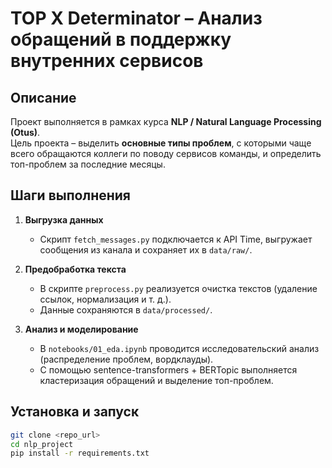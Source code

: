 # TOP X Determinator – Анализ обращений в поддержку внутренних сервисов

## Описание
Проект выполняется в рамках курса **NLP / Natural Language Processing (Otus)**.  
Цель проекта – выделить **основные типы проблем**, с которыми чаще всего обращаются коллеги по поводу сервисов команды, и определить топ-проблем за последние месяцы.  

## Шаги выполнения
1. **Выгрузка данных**  
   - Скрипт `fetch_messages.py` подключается к API Time, выгружает сообщения из канала и сохраняет их в `data/raw/`.

2. **Предобработка текста**  
   - В скрипте `preprocess.py` реализуется очистка текстов (удаление ссылок, нормализация и т. д.).  
   - Данные сохраняются в `data/processed/`.

3. **Анализ и моделирование**  
   - В `notebooks/01_eda.ipynb` проводится исследовательский анализ (распределение проблем, вордклауды).  
   - С помощью sentence-transformers + BERTopic выполняется кластеризация обращений и выделение топ-проблем.

## Установка и запуск
```bash
git clone <repo_url>
cd nlp_project
pip install -r requirements.txt

